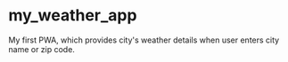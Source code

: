 # my_weather_app
My first PWA, which provides city's weather details when user enters city name or zip code.
